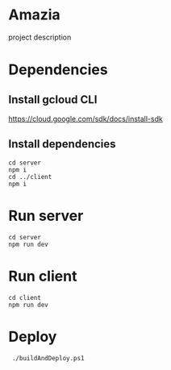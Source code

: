 # Amazia

project description

# Dependencies
## Install gcloud CLI
https://cloud.google.com/sdk/docs/install-sdk

## Install dependencies 
```shell
cd server
npm i
cd ../client
npm i
```

# Run server
```shell
cd server
npm run dev
```

# Run client
```shell
cd client
npm run dev
```

# Deploy
```shell
 ./buildAndDeploy.ps1
```
